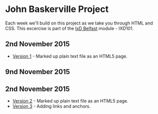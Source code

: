 John Baskerville Project
========================

Each week we'll build on this project as we take you through HTML and CSS. This excercise is part of the [IxD Belfast](http://ixdbelfast.org) module - IXD101.

2nd November 2015
-----------------
+ [Version 1](https://pixelpaper.github.io/john-baskerville/version-1.html) - Marked up plain text file as an HTML5 page.

9nd November 2015
-----------------
2nd November 2015
-----------------
+ [Version 2](https://pixelpaper.github.io/john-baskerville/version-2.html) - Marked up plain text file as an HTML5 page.
+ [Version 3](https://pixelpaper.github.io/john-baskerville/version-3.html) - Adding links and anchors.
